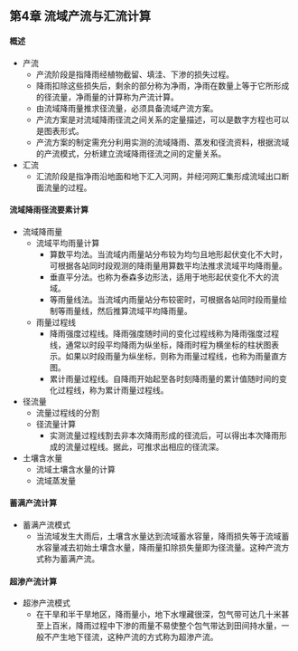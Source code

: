 ##  第4章 流域产流与汇流计算
#### 概述
- 产流
	- 产流阶段是指降雨经植物截留、填洼、下渗的损失过程。
	- 降雨扣除这些损失后，剩余的部分称为净雨，净雨在数量上等于它所形成的径流量，净雨量的计算称为产流计算。
	- 由流域降雨量推求径流量，必须具备流域产流方案。
	- 产流方案是对流域降雨径流之间关系的定量描述，可以是数字方程也可以是图表形式。
	- 产流方案的制定需充分利用实测的流域降雨、蒸发和径流资料，根据流域的产流模式，分析建立流域降雨径流之间的定量关系。
- 汇流
	- 汇流阶段是指净雨沿地面和地下汇入河网，并经河网汇集形成流域出口断面流量的过程。
#### 流域降雨径流要素计算
- 流域降雨量
	- 流域平均雨量计算
		- 算数平均法。当流域内雨量站分布较为均匀且地形起伏变化不大时，可根据各站同时段观测的降雨量用算数平均法推求流域平均降雨量。
		- 垂直平分法。也称为泰森多边形法，适用于地形起伏变化不大的流域。
		- 等雨量线法。当流域内雨量站分布较密时，可根据各站同时段雨量绘制等雨量线，然后推算流域平均降雨量。
	- 雨量过程线
		- 降雨强度过程线。降雨强度随时间的变化过程线称为降雨强度过程线，通常以时段平均降雨为纵坐标，降雨时程为横坐标的柱状图表示。如果以时段雨量为纵坐标，则称为雨量过程线，也称为雨量直方图。
		- 累计雨量过程线。自降雨开始起至各时刻降雨量的累计值随时间的变化过程线，称为累计雨量过程线。
- 径流量
	- 流量过程线的分割
	- 径流量计算
		- 实测流量过程线割去非本次降雨形成的径流后，可以得出本次降雨形成的流量过程线。据此，可推求出相应的径流深。
- 土壤含水量
	- 流域土壤含水量的计算
	- 流域蒸发量

#### 蓄满产流计算
- 蓄满产流模式
	- 当流域发生大雨后，土壤含水量达到流域蓄水容量，降雨损失等于流域蓄水容量减去初始土壤含水量，降雨量扣除损失量即为径流量。这种产流方式称为蓄满产流。
#### 超渗产流计算
- 超渗产流模式
	- 在干旱和半干旱地区，降雨量小，地下水埋藏很深，包气带可达几十米甚至上百米，降雨过程中下渗的雨量不易使整个包气带达到田间持水量，一般不产生地下径流，这种产流的方式称为超渗产流。